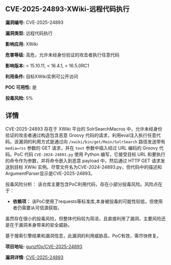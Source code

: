 ## CVE-2025-24893-XWiki-远程代码执行

**漏洞编号:** CVE-2025-24893

**漏洞类型:** 远程代码执行

**影响应用:** XWiki

**危害等级:** 高危，允许未经身份验证的攻击者执行任意代码

**影响版本:** < 15.10.11, < 16.4.1, < 16.5.0RC1

**利用条件:** 目标XWiki实例可公开访问

**POC 可用性:** 是

**投毒风险:** 5%

## 详情

CVE-2025-24893 存在于 XWiki 平台的 SolrSearchMacros 中，允许未经身份验证的攻击者通过构造包含恶意 Groovy 代码的请求，利用eval注入执行任意代码。该漏洞的利用方式是通过向 `/xwiki/bin/get/Main/SolrSearch` 路径发送带有 `media=rss` 参数的 GET 请求，并在 `text` 参数中插入经过 URL 编码的 Groovy 代码。PoC 代码 `CVE-2024-24893.py` 使用 Python 编写，它接受目标 URL 和要执行的命令作为参数，并将命令嵌入到恶意 payload 中，然后通过 HTTP GET 请求发送到目标 XWiki 实例。尽管文件名为CVE-2024-24893.py，但代码中的描述和ArgumentParser显示是CVE-2025-24893。

投毒风险分析：
该仓库主要包含PoC利用代码，存在小部分投毒风险。风险点在于：

*   **依赖项：** 该PoC使用了requests等标准库,本身被投毒的可能性较低，但使用者仍需要从可信源获取。

虽然存在很小的投毒风险，但整体代码较为简洁，且直接利用了漏洞，主要风险还是在于漏洞本身带来的安全威胁。

基于搜索引擎结果和漏洞信息，此漏洞的利用威胁高，PoC有效，需尽快修复。

**项目地址:** [gunzf0x/CVE-2025-24893](https://github.com/gunzf0x/CVE-2025-24893)

**漏洞详情:** [CVE-2025-24893](https://nvd.nist.gov/vuln/detail/CVE-2025-24893)